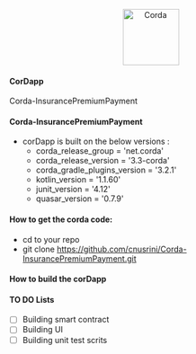 <p align="center">
  <img src="https://www.corda.net/wp-content/uploads/2016/11/fg005_corda_b.png" alt="Corda" width="100">
</p>

#### CorDapp
Corda-InsurancePremiumPayment

#### Corda-InsurancePremiumPayment
* corDapp is built on the below versions :
  * corda_release_group = 'net.corda'
  * corda_release_version = '3.3-corda'
  * corda_gradle_plugins_version = '3.2.1'
  * kotlin_version = '1.1.60'
  * junit_version = '4.12'
  * quasar_version = '0.7.9'

#### How to get the corda code:
  * cd to your repo
  * git clone https://github.com/cnusrini/Corda-InsurancePremiumPayment.git

#### How to build the corDapp

#### TO DO Lists
- [ ] Building smart contract
- [ ] Building UI
- [ ] Building unit test scrits
